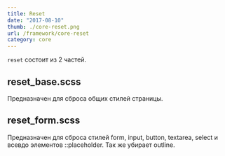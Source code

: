 ```yaml
---
title: Reset
date: "2017-08-10"
thumb: ./core-reset.png
url: /framework/core-reset
category: core
---
```


`reset` состоит из 2 частей.
## reset_base.scss

Предназначен для сброса общих стилей страницы.

## reset_form.scss

Предназначен для сброса стилей form, input, button, textarea, select
и всевдо элементов ::placeholder. Так же убирает outline.
